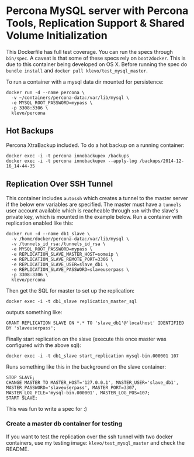 # Percona MySQL server with Percona Tools, Replication Support & Shared Volume Initialization

This Dockerfile has full test coverage. You can run the specs through `bin/spec`. A caveat is that some of these specs rely on `boot2docker`. This is due to this container being developed on OS X. Before running the spec do `bundle install` and `docker pull klevo/test_mysql_master`.

To run a container with a mysql data dir mounted for persistence:

```
docker run -d --name percona \
  -v ~/containers/percona-data:/var/lib/mysql \
  -e MYSQL_ROOT_PASSWORD=mypass \
  -p 3308:3306 \
  klevo/percona
```

## Hot Backups

Percona XtraBackup included. To do a hot backup on a running container:

```
docker exec -i -t percona innobackupex /backups
docker exec -i -t percona innobackupex --apply-log /backups/2014-12-16_14-44-35
```

## Replication Over SSH Tunnel

This container includes `autossh` which creates a tunnel to the master server if the below env variables are specified. The master must have a `tunnels` user account available which is reacheable through `ssh` with the slave's private key, which is mounted in the example below. Run a container with replication enabled like this:

```
docker run -d --name db1_slave \
  -v /home/docker/percona-data:/var/lib/mysql \
  -v /tunnels_id_rsa:/tunnels_id_rsa \
  -e MYSQL_ROOT_PASSWORD=mypass \
  -e REPLICATION_SLAVE_MASTER_HOST=someip \
  -e REPLICATION_SLAVE_REMOTE_PORT=3306 \
  -e REPLICATION_SLAVE_USER=slave_db1 \
  -e REPLICATION_SLAVE_PASSWORD=slaveuserpass \
  -p 3308:3306 \
  klevo/percona
```

Then get the SQL for master to set up the replication:

```
docker exec -i -t db1_slave replication_master_sql
```

outputs something like:

```
GRANT REPLICATION SLAVE ON *.* TO 'slave_db1'@'localhost' IDENTIFIED BY 'slaveuserpass';
```

Finally start replication on the slave (execute this once master was configured with the above sql):

```
docker exec -i -t db1_slave start_replication mysql-bin.000001 107
```

Runs something like this in the background on the slave container:

```
STOP SLAVE;
CHANGE MASTER TO MASTER_HOST='127.0.0.1', MASTER_USER='slave_db1', MASTER_PASSWORD='slaveuserpass', MASTER_PORT=3307, MASTER_LOG_FILE='mysql-bin.000001', MASTER_LOG_POS=107;
START SLAVE;
```

This was fun to write a spec for :)

### Create a master db container for testing

If you want to test the replication over the ssh tunnel with two docker containers, use my testing image: `klevo/test_mysql_master` and check the README.
